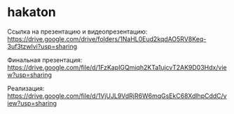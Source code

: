 # hakaton

Ссылка на презентацию и видеопрезентацию: https://drive.google.com/drive/folders/1NaHL0Eud2kqdAO5RV8Keq-3uf3tzwlvi?usp=sharing 

Финальная презентация: https://drive.google.com/file/d/1FzKapIGQmiqh2KTa1ujcvT2AK9D03Hdx/view?usp=sharing

Реализация: https://drive.google.com/file/d/1VjUJL9VdRjR6W6mqGsEkC68XdlhpCddC/view?usp=sharing
